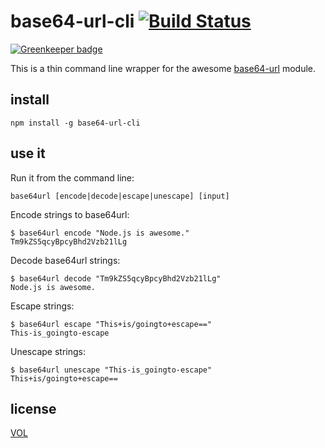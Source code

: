# base64-url-cli [![Build Status](https://travis-ci.org/tobiaslabs/base64-url-cli.svg?branch=master)](https://travis-ci.org/tobiaslabs/base64-url-cli)

[![Greenkeeper badge](https://badges.greenkeeper.io/saibotsivad/base64-url-cli.svg)](https://greenkeeper.io/)

This is a thin command line wrapper for the awesome
[base64-url](https://www.npmjs.com/package/base64-url) module.

## install

	npm install -g base64-url-cli

## use it

Run it from the command line:

	base64url [encode|decode|escape|unescape] [input]

Encode strings to base64url:

	$ base64url encode "Node.js is awesome."
	Tm9kZS5qcyBpcyBhd2Vzb21lLg

Decode base64url strings:

	$ base64url decode "Tm9kZS5qcyBpcyBhd2Vzb21lLg"
	Node.js is awesome.

Escape strings:

	$ base64url escape "This+is/goingto+escape=="
	This-is_goingto-escape

Unescape strings:

	$ base64url unescape "This-is_goingto-escape"
	This+is/goingto+escape==

## license

[VOL](http://veryopenlicense.com)
